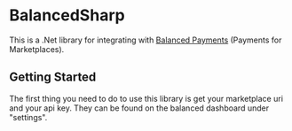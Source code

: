BalancedSharp
=============

This is a .Net library for integrating with [Balanced Payments](https://www.balancedpayments.com) (Payments for Marketplaces).

## Getting Started

The first thing you need to do to use this library is get your marketplace uri and your api key. They can be found on the balanced dashboard under "settings".
